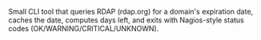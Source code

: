 Small CLI tool that queries RDAP (rdap.org) for a domain's expiration date, caches the date, computes days left, and exits with Nagios-style status codes (OK/WARNING/CRITICAL/UNKNOWN).
